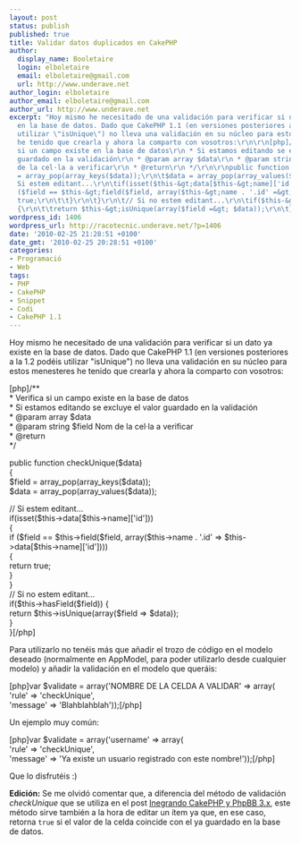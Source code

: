 ```yaml
---
layout: post
status: publish
published: true
title: Validar datos duplicados en CakePHP
author:
  display_name: Booletaire
  login: elboletaire
  email: elboletaire@gmail.com
  url: http://www.underave.net
author_login: elboletaire
author_email: elboletaire@gmail.com
author_url: http://www.underave.net
excerpt: "Hoy mismo he necesitado de una validación para verificar si un dato ya existe
  en la base de datos. Dado que CakePHP 1.1 (en versiones posteriores a la 1.2 podéis
  utilizar \"isUnique\") no lleva una validación en su núcleo para estos menesteres
  he tenido que crearla y ahora la comparto con vosotros:\r\n\r\n[php]/**\r\n * Verifica
  si un campo existe en la base de datos\r\n * Si estamos editando se excluye el valor
  guardado en la validación\r\n * @param array $data\r\n * @param string $field Nom
  de la cel·la a verificar\r\n * @return\r\n */\r\n\r\npublic function checkUnique($data)\r\n{\r\n\t$field
  = array_pop(array_keys($data));\r\n\t$data = array_pop(array_values($data));\r\n\r\n\t//
  Si estem editant...\r\n\tif(isset($this-&gt;data[$this-&gt;name]['id']))\r\n\t{\r\n\t\tif
  ($field == $this-&gt;field($field, array($this-&gt;name . '.id' =&gt; $this-&gt;data[$this-&gt;name]['id'])))\r\n\t\t{\r\n\t\t\treturn
  true;\r\n\t\t}\r\n\t}\r\n\t// Si no estem editant...\r\n\tif($this-&gt;hasField($field))
  {\r\n\t\treturn $this-&gt;isUnique(array($field =&gt; $data));\r\n\t}\r\n}[/php]\r\n\r\n"
wordpress_id: 1406
wordpress_url: http://racotecnic.underave.net/?p=1406
date: '2010-02-25 21:28:51 +0100'
date_gmt: '2010-02-25 20:28:51 +0100'
categories:
- Programació
- Web
tags:
- PHP
- CakePHP
- Snippet
- Codi
- CakePHP 1.1
---
```

<p>Hoy mismo he necesitado de una validación para verificar si un dato ya existe en la base de datos. Dado que CakePHP 1.1 (en versiones posteriores a la 1.2 podéis utilizar "isUnique") no lleva una validación en su núcleo para estos menesteres he tenido que crearla y ahora la comparto con vosotros:</p>
<p>[php]/**<br />
 * Verifica si un campo existe en la base de datos<br />
 * Si estamos editando se excluye el valor guardado en la validación<br />
 * @param array $data<br />
 * @param string $field Nom de la cel·la a verificar<br />
 * @return<br />
 */</p>
<p>public function checkUnique($data)<br />
{<br />
	$field = array_pop(array_keys($data));<br />
	$data = array_pop(array_values($data));</p>
<p>	// Si estem editant...<br />
	if(isset($this-&gt;data[$this-&gt;name]['id']))<br />
	{<br />
		if ($field == $this-&gt;field($field, array($this-&gt;name . '.id' =&gt; $this-&gt;data[$this-&gt;name]['id'])))<br />
		{<br />
			return true;<br />
		}<br />
	}<br />
	// Si no estem editant...<br />
	if($this-&gt;hasField($field)) {<br />
		return $this-&gt;isUnique(array($field =&gt; $data));<br />
	}<br />
}[/php]</p>
<p><a id="more"></a><a id="more-1406"></a></pre>
<p>Para utilizarlo no tenéis más que añadir el trozo de código en el modelo deseado (normalmente en AppModel, para poder utilizarlo desde cualquier modelo) y añadir la validación en el modelo que queráis:</p>
<p>[php]var $validate = array('NOMBRE DE LA CELDA A VALIDAR' =&gt; array(<br />
	'rule'		=&gt; 'checkUnique',<br />
	'message' 	=&gt; 'Blahblahblah'));[/php]</p>
<p>Un ejemplo muy común:</p>
<p>[php]var $validate = array('username' =&gt; array(<br />
	'rule'		=&gt; 'checkUnique',<br />
	'message' 	=&gt; 'Ya existe un usuario registrado con este nombre!'));[/php]</p>
<p>Que lo disfrutéis :)</p>
<p><strong>Edición:</strong> Se me olvidó comentar que, a diferencia del método de validación <em>checkUnique</em> que se utiliza en el post <a href="http://www.racotecnic.com/2010/01/integrando-cakephp-y-phpbb-3-x/">Inegrando CakePHP y PhpBB 3.x</a>, este método sirve también a la hora de editar un ítem ya que, en ese caso, retorna <code>true</code> si el valor de la celda coincide con el ya guardado en la base de datos.</p>
